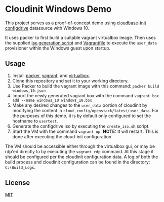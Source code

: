 # Cloudinit Windows Demo

This project serves as a proof-of-concept demo using [cloudbase-init](https://cloudbase.it/cloudbase-init/) [configdrive](https://cloudbase-init.readthedocs.io/en/latest/services.html#openstack-configuration-drive) datasource with Windows 10.

It uses packer to first build a suitable vagrant virtualbox image. Then uses the supplied [iso generation script](create_iso.sh) and [Vagrantfile](Vagrantfile) to execute the `user_data` provisioner within the Windows guest upon startup.


## Usage
1. Install [packer](https://www.packer.io/downloads.html), [vagrant](https://www.vagrantup.com/downloads.html), and [virtualbox](https://www.virtualbox.org/wiki/Downloads).
2. Clone this repository and set it to your working directory.
3. Use Packer to build the vagrant image with this command: `packer build windows_10.json`
4. Import the newly generated vagrant box with the command `vagrant box add --name windows_10 windows_10.box`
5. Make any desired changes to the `user_data` portion of cloudinit by modifying the content in `cloud_config/openstack/latest/user_data`. For the purposes of this demo, it is by default only configured to set the hostname to `usertest`.
6. Generate the configdrive iso by executing the `create_iso.sh` script.
7. Start the VM with the command `vagrant up`. **NOTE:** It will restart. This is done after executing the cloud-init configuration.

The VM should be accessible either through the virtualbox gui, or may be rdp'ed directly to by executing the `vagrant rdp` command. At this stage it should be configured per the cloudinit configuration data. A log of both the build process and cloudinit configuration can be found in the directory: `C:\Build_Logs`.

## License
[MIT](LICENSE)